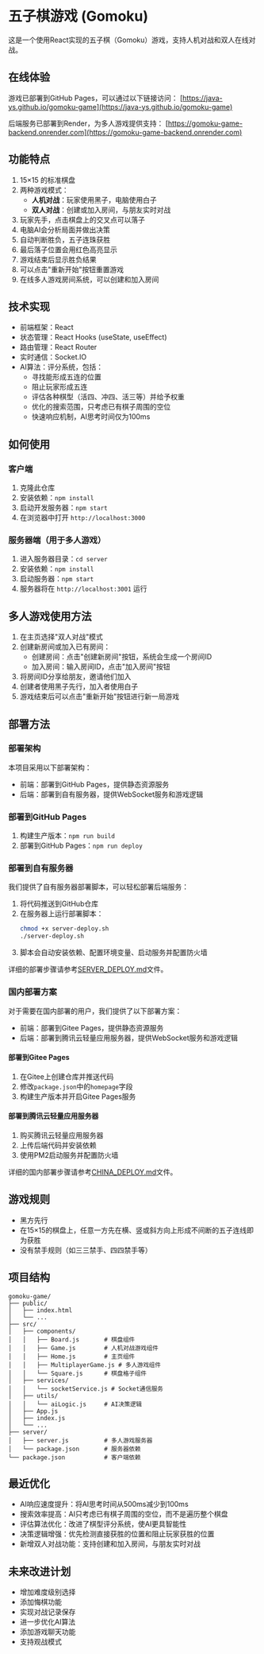 # 五子棋游戏 (Gomoku)

这是一个使用React实现的五子棋（Gomoku）游戏，支持人机对战和双人在线对战。

## 在线体验

游戏已部署到GitHub Pages，可以通过以下链接访问：
[https://java-ys.github.io/gomoku-game](https://java-ys.github.io/gomoku-game)

后端服务已部署到Render，为多人游戏提供支持：
[https://gomoku-game-backend.onrender.com](https://gomoku-game-backend.onrender.com)

## 功能特点

1. 15×15 的标准棋盘
2. 两种游戏模式：
   - **人机对战**：玩家使用黑子，电脑使用白子
   - **双人对战**：创建或加入房间，与朋友实时对战
3. 玩家先手，点击棋盘上的交叉点可以落子
4. 电脑AI会分析局面并做出决策
5. 自动判断胜负，五子连珠获胜
6. 最后落子位置会用红色高亮显示
7. 游戏结束后显示胜负结果
8. 可以点击"重新开始"按钮重置游戏
9. 在线多人游戏房间系统，可以创建和加入房间

## 技术实现

- 前端框架：React
- 状态管理：React Hooks (useState, useEffect)
- 路由管理：React Router
- 实时通信：Socket.IO
- AI算法：评分系统，包括：
  - 寻找能形成五连的位置
  - 阻止玩家形成五连
  - 评估各种棋型（活四、冲四、活三等）并给予权重
  - 优化的搜索范围，只考虑已有棋子周围的空位
  - 快速响应机制，AI思考时间仅为100ms

## 如何使用

### 客户端
1. 克隆此仓库
2. 安装依赖：`npm install`
3. 启动开发服务器：`npm start`
4. 在浏览器中打开 `http://localhost:3000`

### 服务器端（用于多人游戏）
1. 进入服务器目录：`cd server`
2. 安装依赖：`npm install`
3. 启动服务器：`npm start`
4. 服务器将在 `http://localhost:3001` 运行

## 多人游戏使用方法

1. 在主页选择"双人对战"模式
2. 创建新房间或加入已有房间：
   - 创建房间：点击"创建新房间"按钮，系统会生成一个房间ID
   - 加入房间：输入房间ID，点击"加入房间"按钮
3. 将房间ID分享给朋友，邀请他们加入
4. 创建者使用黑子先行，加入者使用白子
5. 游戏结束后可以点击"重新开始"按钮进行新一局游戏

## 部署方法

### 部署架构

本项目采用以下部署架构：
- 前端：部署到GitHub Pages，提供静态资源服务
- 后端：部署到自有服务器，提供WebSocket服务和游戏逻辑

### 部署到GitHub Pages

1. 构建生产版本：`npm run build`
2. 部署到GitHub Pages：`npm run deploy`

### 部署到自有服务器

我们提供了自有服务器部署脚本，可以轻松部署后端服务：

1. 将代码推送到GitHub仓库
2. 在服务器上运行部署脚本：
   ```bash
   chmod +x server-deploy.sh
   ./server-deploy.sh
   ```
3. 脚本会自动安装依赖、配置环境变量、启动服务并配置防火墙

详细的部署步骤请参考[SERVER_DEPLOY.md](./SERVER_DEPLOY.md)文件。

### 国内部署方案

对于需要在国内部署的用户，我们提供了以下部署方案：

- 前端：部署到Gitee Pages，提供静态资源服务
- 后端：部署到腾讯云轻量应用服务器，提供WebSocket服务和游戏逻辑

#### 部署到Gitee Pages

1. 在Gitee上创建仓库并推送代码
2. 修改`package.json`中的`homepage`字段
3. 构建生产版本并开启Gitee Pages服务

#### 部署到腾讯云轻量应用服务器

1. 购买腾讯云轻量应用服务器
2. 上传后端代码并安装依赖
3. 使用PM2启动服务并配置防火墙

详细的国内部署步骤请参考[CHINA_DEPLOY.md](./CHINA_DEPLOY.md)文件。

## 游戏规则

- 黑方先行
- 在15×15的棋盘上，任意一方先在横、竖或斜方向上形成不间断的五子连线即为获胜
- 没有禁手规则（如三三禁手、四四禁手等）

## 项目结构

```
gomoku-game/
├── public/
│   ├── index.html
│   └── ...
├── src/
│   ├── components/
│   │   ├── Board.js       # 棋盘组件
│   │   ├── Game.js        # 人机对战游戏组件
│   │   ├── Home.js        # 主页组件
│   │   ├── MultiplayerGame.js # 多人游戏组件
│   │   └── Square.js      # 棋盘格子组件
│   ├── services/
│   │   └── socketService.js # Socket通信服务
│   ├── utils/
│   │   └── aiLogic.js     # AI决策逻辑
│   ├── App.js
│   ├── index.js
│   └── ...
├── server/
│   ├── server.js          # 多人游戏服务器
│   └── package.json       # 服务器依赖
└── package.json           # 客户端依赖
```

## 最近优化

- AI响应速度提升：将AI思考时间从500ms减少到100ms
- 搜索效率提高：AI只考虑已有棋子周围的空位，而不是遍历整个棋盘
- 评估算法优化：改进了棋型评分系统，使AI更具智能性
- 决策逻辑增强：优先检测直接获胜的位置和阻止玩家获胜的位置
- 新增双人对战功能：支持创建和加入房间，与朋友实时对战

## 未来改进计划

- 增加难度级别选择
- 添加悔棋功能
- 实现对战记录保存
- 进一步优化AI算法
- 添加游戏聊天功能
- 支持观战模式 